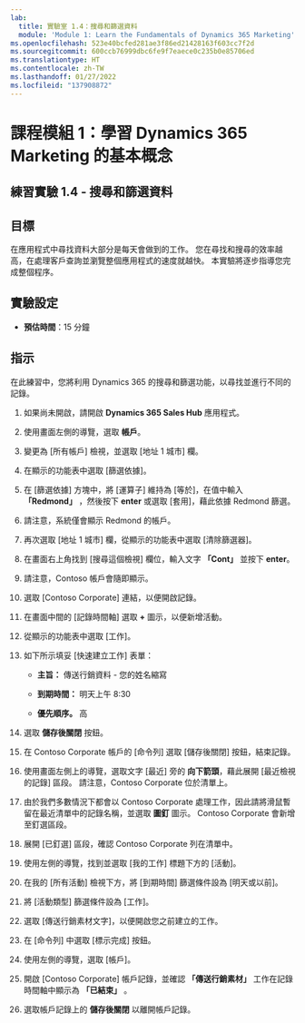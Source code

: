 ```yaml
---
lab:
  title: 實驗室 1.4：搜尋和篩選資料
  module: 'Module 1: Learn the Fundamentals of Dynamics 365 Marketing'
ms.openlocfilehash: 523e40bcfed281ae3f86ed21428163f603cc7f2d
ms.sourcegitcommit: 600ccb76999dbc6fe9f7eaece0c235b0e85706ed
ms.translationtype: HT
ms.contentlocale: zh-TW
ms.lasthandoff: 01/27/2022
ms.locfileid: "137908872"
---
```

<a name="module-1-learn-the-fundamentals-of-dynamics-365-marketing"></a>課程模組 1：學習 Dynamics 365 Marketing 的基本概念
========================

## <a name="practice-lab-14---search-and-filter-data"></a>練習實驗 1.4 - 搜尋和篩選資料

## <a name="objectives"></a>目標

在應用程式中尋找資料大部分是每天會做到的工作。 您在尋找和搜尋的效率越高，在處理客戶查詢並瀏覽整個應用程式的速度就越快。  本實驗將逐步指導您完成整個程序。

## <a name="lab-setup"></a>實驗設定

  - **預估時間**：15 分鐘

## <a name="instructions"></a>指示

在此練習中，您將利用 Dynamics 365 的搜尋和篩選功能，以尋找並進行不同的記錄。 

1. 如果尚未開啟，請開啟 **Dynamics 365 Sales Hub** 應用程式。 

2. 使用畫面左側的導覽，選取 **帳戶**。 

3. 變更為 [所有帳戶] 檢視，並選取 [地址 1 城市] 欄。 

4. 在顯示的功能表中選取 [篩選依據]。

5. 在 [篩選依據] 方塊中，將 [運算子] 維持為 [等於]，在值中輸入 **「Redmond」** ，然後按下 **enter** 或選取 [套用]，藉此依據 Redmond 篩選。

6. 請注意，系統僅會顯示 Redmond 的帳戶。 

7. 再次選取 [地址 1 城市] 欄，從顯示的功能表中選取 [清除篩選器]。 

8. 在畫面右上角找到 [搜尋這個檢視] 欄位，輸入文字 **「Cont」** 並按下 **enter**。

9. 請注意，Contoso 帳戶會隨即顯示。 

10. 選取 [Contoso Corporate] 連結，以便開啟記錄。 

11. 在畫面中間的 [記錄時間軸] 選取 **+** 圖示，以便新增活動。 

12. 從顯示的功能表中選取 [工作]。

13. 如下所示填妥 [快速建立工作] 表單：

    - **主旨：** 傳送行銷資料 - 您的姓名縮寫

    - **到期時間：** 明天上午 8:30

    - **優先順序。** 高

14. 選取 **儲存後關閉** 按鈕。

15. 在 Contoso Corporate 帳戶的 [命令列] 選取 [儲存後關閉] 按鈕，結束記錄。 

16. 使用畫面左側上的導覽，選取文字 [最近] 旁的 **向下箭頭**，藉此展開 [最近檢視的記錄] 區段。 請注意，Contoso Corporate 位於清單上。 

17. 由於我們多數情況下都會以 Contoso Corporate 處理工作，因此請將滑鼠暫留在最近清單中的記錄名稱，並選取 **圖釘** 圖示。 Contoso Corporate 會新增至釘選區段。 

18. 展開 [已釘選] 區段，確認 Contoso Corporate 列在清單中。 

19. 使用左側的導覽，找到並選取 [我的工作] 標題下方的 [活動]。

20. 在我的 [所有活動] 檢視下方，將 [到期時間] 篩選條件設為 [明天或以前]。

21. 將 [活動類型] 篩選條件設為 [工作]。

22. 選取 [傳送行銷素材文字]，以便開啟您之前建立的工作。 

23. 在 [命令列] 中選取 [標示完成] 按鈕。 

24. 使用左側的導覽，選取 [帳戶]。

25. 開啟 [Contoso Corporate] 帳戶記錄，並確認 **「傳送行銷素材」** 工作在記錄時間軸中顯示為 **「已結束」** 。 

26. 選取帳戶記錄上的 **儲存後關閉** 以離開帳戶記錄。 
